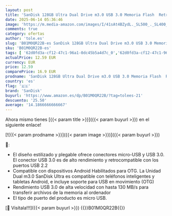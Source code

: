 ```yaml
---
layout: post
title: 'SanDisk 128GB Ultra Dual Drive m3.0 USB 3.0 Memoria Flash  Retráctil con un conector micro USB reversible y un conector USB Type-A  para Android Smartphones  tabletas y Ordenadores'
date: 2025-06-14 05:36:46
image: 'https://m.media-amazon.com/images/I/41sAt4BZydL._SL500_._SL400_.jpg'
comments: true
category: ofertas
author: 'tole.es'
slug: 'B01M0QR22B-es SanDisk 128GB Ultra Dual Drive m3.0 USB 3.0 Memoria Flash...'
sku: 'B01M0QR22B-es'
tags: [ '62d0fd3a-cf12-47c1-96a1-0dc45b5a4d7c_0','62d0fd3a-cf12-47c1-96a1-0dc45b5a4d7c_4501','62d0fd3a-cf12-47c1-96a1-0dc45b5a4d7c_6001','62d0fd3a-cf12-47c1-96a1-0dc45b5a4d7c_6301','62d0fd3a-cf12-47c1-96a1-0dc45b5a4d7c_7701','Almacenamiento','Almacenamiento de datos','Almacenamiento de datos externo','Arborist Merchandising Root','Informática','Memorias USB','Ofertas en informática y material de oficina (Marzo 2020)','Ofertas en productos de memoria y almacenamiento','Self Service','Special Features Stores','Vuelta al cole: Informática','android','promoción almacenamiento','sandisk','🇪🇸', ]
actualPrice: 12.59 EUR
currency: EUR
price: 12.59
comparePrice: 16.9 EUR
prodname: 'SanDisk 128GB Ultra Dual Drive m3.0 USB 3.0 Memoria Flash  Retráctil con un conector micro USB reversible y un conector USB Type-A  para Android Smartphones  tabletas y Ordenadores'
country: 'es'
flag: '🇪🇸'
brand: 'SanDisk'
buyurl: 'https://www.amazon.es/dp/B01M0QR22B/?tag=tolees-21'
descuento: '25.50'
average: '14.1866666666667'
---
```


Ahora mismo tienes [{{< param title >}}]({{< param buyurl >}}) en el siguiente enlace!

[![{{< param prodname >}}]({{< param image >}})]({{< param buyurl >}})

🔎:

- El diseño estilizado y plegable ofrece conectores micro-USB y USB 3.0. El conector USB 3.0 es de alto rendimiento y retrocompatible con los puertos USB 2.2
- Compatible con dispositivos Android Habilitados para OTG. La Unidad Dual m3.0 SanDisk Ultra es compatible con teléfonos inteligentes y tabletas Android, e incluye soporte para USB en movimiento (OTG)
- Rendimiento USB 3.0 de alta velocidad con hasta 130 MB/s para transferir archivos de la memoria al ordenador
- El tipo de puerto del producto es micro USB.

[🛒 Visítala!!!]({{< param buyurl >}})
{{<world>}}B01M0QR22B{{</world>}}

